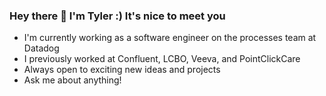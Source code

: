 ### Hey there 👋 I'm Tyler :) It's nice to meet you 

- I'm currently working as a software engineer on the processes team at Datadog 
- I previously worked at Confluent, LCBO, Veeva, and PointClickCare 
- Always open to exciting new ideas and projects 
- Ask me about anything! 

<!--
**tpinto7/tpinto7** is a ✨ _special_ ✨ repository because its `README.md` (this file) appears on your GitHub profile.

Here are some ideas to get you started:

- 🔭 I’m currently working on ...
- 🌱 I’m currently learning ...
- 👯 I’m looking to collaborate on ...
- 🤔 I’m looking for help with ...
- 💬 Ask me about ...
- 📫 How to reach me: ...
- 😄 Pronouns: ...
- ⚡ Fun fact: ...
-->
